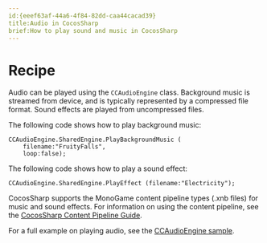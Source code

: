 ```yaml
---
id:{eeef63af-44a6-4f84-82dd-caa44cacad39}  
title:Audio in CocosSharp  
brief:How to play sound and music in CocosSharp  
---
```


# Recipe

Audio can be played using the `CCAudioEngine` class. Background music is streamed from device, and is typically represented by a compressed file format. Sound effects are played from uncompressed files. 

The following code shows how to play background music:

```
CCAudioEngine.SharedEngine.PlayBackgroundMusic (
    filename:"FruityFalls",
    loop:false);
```

The following code shows how to play a sound effect:

```
CCAudioEngine.SharedEngine.PlayEffect (filename:"Electricity");
```

CocosSharp supports the MonoGame content pipeline types (.xnb files) for music and sound effects. For information on using the content pipeline, see the [CocosSharp Content Pipeline Guide](/guides/cross-platform/game_development/cocossharp/content_pipeline/).

For a full example on playing audio, see the [CCAudioEngine sample](/samples/mobile/CCAudioEngine/).